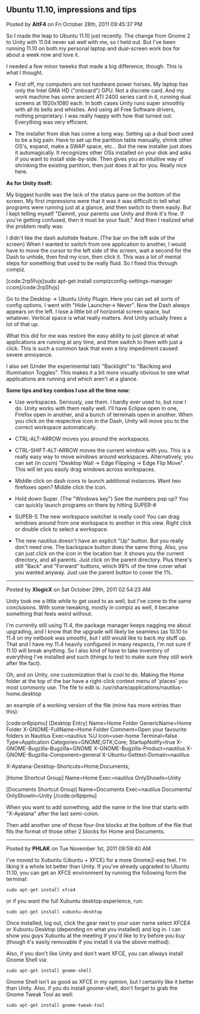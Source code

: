 ## Ubuntu 11.10, impressions and tips
Posted by **AltF4** on Fri October 28th, 2011 09:45:37 PM

So I made the leap to Ubuntu 11.10 just recently. The change from Gnome 2 to Unity with 11.04 never sat well with me, so I held out. But I've been running 11.10 on both my personal laptop and dual-screen work box for about a week now and love it.

I needed a few minor tweeks that made a big difference, though. This is what I thought.

- First off, my computers are not hardware power horses. My laptop has only the Intel GMA HD ("onboard") GPU. Not a discrete card. And my work machine has some ancient ATI 2400 series card in it, running dual screens at 1920x1080 each. In both cases Unity runs super smoothly with all its bells and whistles. And using all Free Software drivers, nothing proprietary. I was really happy with how that turned out. Everything was very efficient.

- The installer from disk has come a long way. Setting up a dual boot used to be a big pain. Have to set up the partition table manually, shrink other OS's, expand, make a SWAP space, etc... But the new installer just does it automagically. It recognizes other OSs installed on your disk and asks if you want to install side-by-side. Then gives you an intuitive way of shrinking the existing partition, then just does it all for you. Really nice here.

**As for Unity itself:**

My biggest hurdle was the lack of the status pane on the bottom of the screen. My first impressions were that it was it was difficult to tell what programs were running just at a glance, and then switch to them easily. But I kept telling myself "Damnit, your parents use Unity and think it's fine. If you're getting confused, then it must be your fault." And then I realized what the problem really was:

I didn't like the dash autohide feature. (The bar on the left side of the screen) When I wanted to switch from one application to another, I would have to move the cursor to the left side of the screen, wait a second for the Dash to unhide, then find my icon, then click it. This was a lot of mental steps for something that used to be really fluid. So I fixed this through compiz.

[code:2rp5fvjs]sudo apt-get install compizconfig-settings-manager
ccsm[/code:2rp5fvjs]

Go to the Desktop -> Ubuntu Unity Plugin. Here you can set all sorts of config options. I went with "Hide Launcher-> Never". Now the Dash always appears on the left. I lose a little bit of horizontal screen space, but whatever. Vertical space is what really matters. And Unity actually frees a lot of that up. 

What this did for me was restore the easy ability to just glance at what applications are running at any time, and then switch to them with just a click. This is such a common task that even a tiny impediment caused severe annoyance.

I also set (Under the experimental tab) "Backlight" to "Baclking and Illumination Toggles". This makes it a bit more visually obvious to see what applications are running and which aren't at a glance. 

**Some tips and key combos I use all the time now:**

- Use workspaces. Seriously, use them. I hardly ever used to, but now I do. Unity works with them really well. I'll have Eclipse open in one, Firefox open in another, and a bunch of terminals open in another. When you click on the respective icon in the Dash, Unity will move you to the correct workspace automatically.

- CTRL-ALT-ARROW moves you around the workspaces. 
- CTRL-SHIFT-ALT-ARROW moves the current window with you. This is a really easy way to move windows around workspaces. Alternatively, you can set (in ccsm) "Desktop Wall -> Edge Flipping -> Edge Flip Move". This will let you easily drag windows across workspaces.
- Middle click on dash icons to launch additional instances. Want two firefoxes open? Middle click the icon.
- Hold down Super. (The "Windows key") See the numbers pop up? You can quickly launch programs on there by hitting SUPER-#
- SUPER-S The new workspace switcher is really cool! You can drag windows around from one workspace to another in this view. Right click or double click to select a workspace. 
- The new nautilus doesn't have an explicit "Up" button. But you really don't need one. The backspace button does the same thing. Also, you can just click on the icon in the location bar. It shows you the current directory, and all parents. Just click on the parent directory. Plus there's still "Back" and "Forward" buttons, which 99% of the time cover what you wanted anyway. Just use the parent button to cover the 1%.

--------------------------------------------------------------------------------

Posted by **XlogicX** on Sat October 29th, 2011 02:54:23 AM

Unity took me a little while to get used to as well, but I've come to the same conclusions. With some tweaking, mostly in compiz as well, it became something that feels weird without.

I'm currently still using 11.4, the package manager keeps nagging me about upgrading, and I know that the upgrade will likely be seamless (as 10.10 to 11.4 on my netbook was smooth), but I still would like to back my stuff up. That and I have my 11.4 heavily configured in many respects, I'm not sure if 11.10 will break anything. So I also kind of have to take inventory of everything I've installed and such (things to test to make sure they still work after the fact).

Oh, and on Unity, one customization that is cool to do. Making the Home folder at the top of the bar have a right-click context menu of 'places' you most commonly use. The file to edit is:
/usr/share/applications/nautilus-home.desktop

an example of a working version of the file (mine has more entries than this):

[code:or6pipmu]
[Desktop Entry]
Name=Home Folder
GenericName=Home Folder
X-GNOME-FullName=Home Folder
Comment=Open your favourite folders in Nautilus
Exec=nautilus %U
Icon=user-home
Terminal=false
Type=Application
Categories=GNOME;GTK;Core;
StartupNotify=true
X-GNOME-Bugzilla-Bugzilla=GNOME
X-GNOME-Bugzilla-Product=nautilus
X-GNOME-Bugzilla-Component=general
X-Ubuntu-Gettext-Domain=nautilus

X-Ayatana-Desktop-Shortcuts=Home;Documents;

[Home Shortcut Group]
Name=Home
Exec=nautilus
OnlyShowIn=Unity

[Documents Shortcut Group]
Name=Documents
Exec=nautilus Documents/
OnlyShowIn=Unity
[/code:or6pipmu]

When you want to add something, add the name in the line that starts with "X-Ayatana" after the last semi-colon.

Then add another one of those four-line blocks at the bottom of the file that fits the format of those other 2 blocks for Home and Documents.

--------------------------------------------------------------------------------

Posted by **PHLAK** on Tue November 1st, 2011 09:59:40 AM

I've moved to Xubuntu (Ubuntu + XFCE) for a more Gnome2-esq feel.  I'm liking it a whole lot better than Unity.  If you've already upgraded to Ubuntu 11.10, you can get an XFCE environment by running the following form the terminal:

```sudo apt-get install xfce4```

or if you want the full Xubuntu desktop experience, run:

```sudo apt-get install xubuntu-desktop```

Once installed, log out, click the gear next to your user name select XFCE4 or Xubuntu Desktop (depending on what you installed) and log in.  I can show you guys Xubuntu at the meeting if you'd like to try before you buy (though it's easily removable if you install it via the above method).

Also, if you don't like Unity and don't want XFCE, you can allways install Gnome Shell via:

```sudo apt-get install gnome-shell```

Gnome Shell isn't as good as XFCE in my opinion, but I certainly like it better than Unity. Also, if you do install gnome-shell, don't forget to grab the Gnome Tweak Tool as well:

```sudo apt-get install gnome-tweak-tool```

